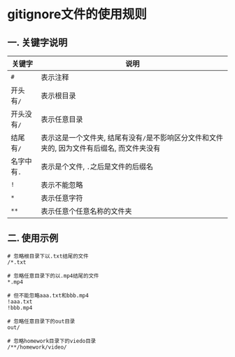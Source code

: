 # gitignore文件的使用规则

## 一. 关键字说明

| 关键字      | 说明                                                         |
| ----------- | ------------------------------------------------------------ |
| `#`         | 表示注释                                                     |
| 开头有`/`   | 表示根目录                                                   |
| 开头没有`/` | 表示任意目录                                                 |
| 结尾有`/`   | 表示这是一个文件夹, 结尾有没有`/`是不影响区分文件和文件夹的, 因为文件有后缀名, 而文件夹没有 |
| 名字中有`.` | 表示是个文件, `.`之后是文件的后缀名                          |
| `!`         | 表示不能忽略                                                 |
| `*`         | 表示任意字符                                                 |
| `**`        | 表示任意个任意名称的文件夹                                   |

## 二. 使用示例

```text
# 忽略根目录下以.txt结尾的文件
/*.txt

# 忽略任意目录下的以.mp4结尾的文件
*.mp4

# 但不能忽略aaa.txt和bbb.mp4
!aaa.txt
!bbb.mp4

# 忽略任意目录下的out目录
out/

# 忽略homework目录下的viedo目录
/**/homework/video/
```

